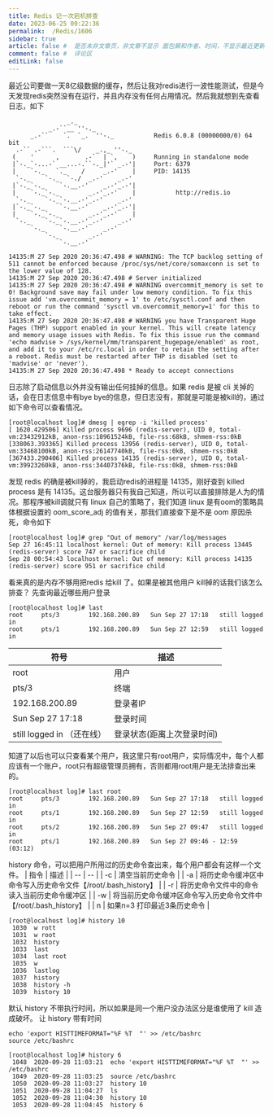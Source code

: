 ```yaml
---
title: Redis 记一次宕机排查
date: 2023-06-25 09:22:36
permalink:  /Redis/1606
sidebar: true
article: false #  是否未非文章页，非文章不显示 面包屑和作者、时间，不显示最近更新栏，不会参与到最近更新文章的数据计算中
comment: false #  评论区
editLink: false
---
```



最近公司要做一天8亿级数据的缓存，然后让我对redis进行一波性能测试，但是今天发现redis突然没有在运行，并且内存没有任何占用情况。然后我就想到先查看日志，如下
```
                _._                                                  
           _.-``__ ''-._                                             
      _.-``    `.  `_.  ''-._           Redis 6.0.8 (00000000/0) 64 bit
  .-`` .-```.  ```\/    _.,_ ''-._                                   
 (    '      ,       .-`  | `,    )     Running in standalone mode
 |`-._`-...-` __...-.``-._|'` _.-'|     Port: 6379
 |    `-._   `._    /     _.-'    |     PID: 14135
  `-._    `-._  `-./  _.-'    _.-'                                   
 |`-._`-._    `-.__.-'    _.-'_.-'|                                  
 |    `-._`-._        _.-'_.-'    |           http://redis.io        
  `-._    `-._`-.__.-'_.-'    _.-'                                   
 |`-._`-._    `-.__.-'    _.-'_.-'|                                  
 |    `-._`-._        _.-'_.-'    |                                  
  `-._    `-._`-.__.-'_.-'    _.-'                                   
      `-._    `-.__.-'    _.-'                                       
          `-._        _.-'                                           
              `-.__.-'                                               

14135:M 27 Sep 2020 20:36:47.498 # WARNING: The TCP backlog setting of 511 cannot be enforced because /proc/sys/net/core/somaxconn is set to the lower value of 128.
14135:M 27 Sep 2020 20:36:47.498 # Server initialized
14135:M 27 Sep 2020 20:36:47.498 # WARNING overcommit_memory is set to 0! Background save may fail under low memory condition. To fix this issue add 'vm.overcommit_memory = 1' to /etc/sysctl.conf and then reboot or run the command 'sysctl vm.overcommit_memory=1' for this to take effect.
14135:M 27 Sep 2020 20:36:47.498 # WARNING you have Transparent Huge Pages (THP) support enabled in your kernel. This will create latency and memory usage issues with Redis. To fix this issue run the command 'echo madvise > /sys/kernel/mm/transparent_hugepage/enabled' as root, and add it to your /etc/rc.local in order to retain the setting after a reboot. Redis must be restarted after THP is disabled (set to 'madvise' or 'never').
14135:M 27 Sep 2020 20:36:47.498 * Ready to accept connections
```
日志除了启动信息以外并没有输出任何挂掉的信息。如果 redis 是被 cli 关掉的话，会在日志信息中有bye bye的信息，但日志没有，那就是可能是被kill的，通过如下命令可以查看情况。

```
[root@localhost log]# dmesg | egrep -i 'killed process'
[ 1620.429506] Killed process 9696 (redis-server), UID 0, total-vm:23432912kB, anon-rss:18961524kB, file-rss:68kB, shmem-rss:0kB
[338063.393365] Killed process 13956 (redis-server), UID 0, total-vm:33468100kB, anon-rss:26147740kB, file-rss:0kB, shmem-rss:0kB
[367433.290406] Killed process 14135 (redis-server), UID 0, total-vm:39923260kB, anon-rss:34407376kB, file-rss:0kB, shmem-rss:0kB
```
发现 redis 的确是被kill掉的，我启动redis的进程是 14135，刚好查到 killed process 是有 14135。这台服务器只有我自己知道，所以可以直接排除是人为的情况。那程序被kill调就只有 linux 自己的策略了，我们知道 linux 是有oom的策略具体根据设置的 oom_score_adj 的值有关，那我们直接查下是不是 oom 原因杀死，命令如下
```
[root@localhost log]# grep "Out of memory" /var/log/messages  
Sep 27 16:45:11 localhost kernel: Out of memory: Kill process 13445 (redis-server) score 747 or sacrifice child
Sep 28 00:54:43 localhost kernel: Out of memory: Kill process 14135 (redis-server) score 951 or sacrifice child
```
看来真的是内存不够用把redis 给kill 了。如果是被其他用户 kill掉的话我们该怎么排查？
先查询最近哪些用户登录
```
[root@localhost log]# last
root     pts/3        192.168.200.89   Sun Sep 27 17:18   still logged in   
root     pts/1        192.168.200.89   Sun Sep 27 12:59   still logged in 
```
| 符号 | 描述 |
| -- | -- |
| root | 用户 |
| pts/3 | 终端 |
| 192.168.200.89 | 登录者IP |
| Sun Sep 27 17:18 | 登录时间 |
|  still logged in （还在线） | 登录状态(距离上次登录时间)  |

知道了以后也可以只查看某个用户，我这里只有root用户，实际情况中，每个人都应该有一个账户，root只有超级管理员拥有，否则都用root用户是无法排查出来的。
```
[root@localhost log]# last root
root     pts/3        192.168.200.89   Sun Sep 27 17:18   still logged in   
root     pts/1        192.168.200.89   Sun Sep 27 12:59   still logged in   
root     pts/2        192.168.200.89   Sun Sep 27 09:47   still logged in   
root     pts/1        192.168.200.89   Sun Sep 27 09:46 - 12:59  (03:12)  
```
history 命令，可以把用户所用过的历史命令查出来，每个用户都会有这样一个文件。
| 指令 | 描述 |
| -- | -- |
| -c | 清空当前历史命令 |
| -a | 将历史命令缓冲区中命令写入历史命令文件【/root/.bash_history】 |
| -r | 将历史命令文件中的命令读入当前历史命令缓冲区 |
| -w | 将当前历史命令缓冲区命令写入历史命令文件中【/root/.bash_history】 |
| n | 如果n=3 打印最近3条历史命令 |
```
[root@localhost log]# history 10
 1030  w rott
 1031  w root
 1032  history
 1033  last
 1034  last root
 1035  w
 1036  lastlog
 1037  history
 1038  history -h
 1039  history 10
```
默认 history 不带执行时间，所以如果是同一个用户没办法区分是谁使用了 kill 造成破坏。
让 history 带有时间
```
echo 'export HISTTIMEFORMAT="%F %T  "' >> /etc/bashrc
source /etc/bashrc
```
```
[root@localhost log]# history 6
 1048  2020-09-28 11:03:21  echo 'export HISTTIMEFORMAT="%F %T  "' >> /etc/bashrc
 1049  2020-09-28 11:03:25  source /etc/bashrc
 1050  2020-09-28 11:03:27  history 10
 1051  2020-09-28 11:04:27  ls
 1052  2020-09-28 11:04:30  history 10
 1053  2020-09-28 11:04:45  history 6
```